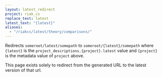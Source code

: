 ```yaml
---
layout: latest_redirect
project: riak_cs
replace_text: latest
latest_text: "{latest}"
aliases:
  - "/riakcs/latest/theory/comparisons/"
---
```


Redirects `someroot/latest/somepath` to `someroot/{latest}/somepath` 
where `{latest}` is the `project_descriptions.{project}.latest` value
and `{project}` is the metadata value of `project` above.

This page exists solely to redirect from the generated URL to the latest version of
that url.



